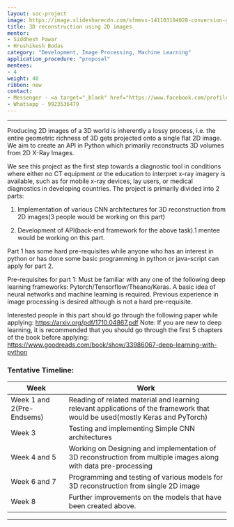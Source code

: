 ```yaml
---
layout: soc-project
image: https://image.slidesharecdn.com/sfmmvs-141103184028-conversion-gate02/95/slam-visual-odometry-structure-from-motion-multiple-view-stereo-69-638.jpg?cb=1496806700
title: 3D reconstruction using 2D images
mentor: 
- Siddhesh Pawar
- Hrushikesh Bodas
category: "Development, Image Processing, Machine Learning"
application_procedure: "proposal"
mentees:
- 4
weight: 40
ribbon: new
contact: 
- Messenger - <a target="_blank" href="https://www.facebook.com/profile.php?id=100014112017403"> Siddhesh Pawar  </a>
- Whatsapp - 9923536479
---
```


---

Producing 2D images of a 3D world is inherently a lossy process, i.e. the entire geometric richness of 3D gets projected onto a single flat 2D image. We aim to create an API in Python which primarily reconstructs 3D volumes from 2D X-Ray Images. 

<!--break-->


We see this  project as the first step towards a diagnostic tool in conditions where either no CT equipment or the education to interpret x-ray imagery is available, such as for mobile x-ray devices, lay users, or medical diagnostics in developing countries. The project is primarily divided into 2 parts:
<!--break-->
1. Implementation of various CNN architectures for 3D reconstruction from 2D images(3 people would be working on this part)

2. Development of API(back-end framework for the above task).1 mentee would be working on this part.
<!--break-->


Part 1 has some hard pre-requisites while anyone who has an interest in python or has done some basic programming in python or java-script can apply for part 2.
<!--break-->


Pre-requisites for part 1: Must be familiar with any one of the following deep learning frameworks: Pytorch/Tensorflow/Theano/Keras.  A basic idea of neural networks and machine learning is required. Previous experience in image processing is desired although is not a hard pre-requisite. 
<!--break-->


Interested people in this part should go through the following paper while applying:
<https://arxiv.org/pdf/1710.04867.pdf>
Note: If you are new to deep learning, it is recommended that you should go through the first 5 chapters of the book before applying:
<https://www.goodreads.com/book/show/33986067-deep-learning-with-python>
<!--break-->

### Tentative Timeline:

| Week | Work |
| --- | --- |
| Week 1 and 2(Pre-Endsems) | Reading of related material and learning relevant applications of the framework that would be used(mostly Keras and PyTorch) | 
| Week 3 | Testing and implementing Simple CNN architectures |
| Week 4 and 5 | Working on Designing and implementation of 3D reconstruction from multiple images along with data pre-processing |
| Week 6 and 7 | Programming and testing of various models for 3D reconstruction from single 2D image |
| Week 8 | Further improvements on the models that have been created above. |


<!--break-->
---

